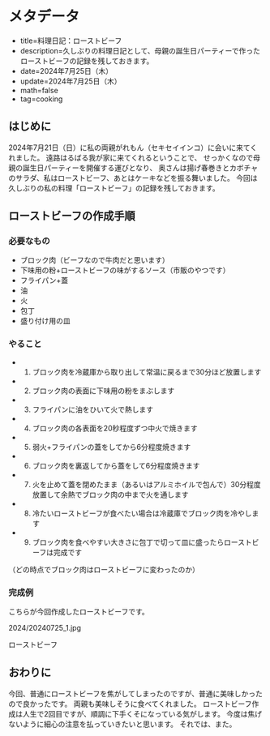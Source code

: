 # メタデータ
- title=料理日記：ローストビーフ
- description=久しぶりの料理日記として、母親の誕生日パーティーで作ったローストビーフの記録を残しておきます。
- date=2024年7月25日（木）
- update=2024年7月25日（木）
- math=false
- tag=cooking

## はじめに
2024年7月21日（日）に私の両親がれもん（セキセイインコ）に会いに来てくれました。
遠路はるばる我が家に来てくれるということで、
せっかくなので母親の誕生日パーティーを開催する運びとなり、
奥さんは揚げ春巻きとカボチャのサラダ、私はローストビーフ、あとはケーキなどを振る舞いました。
今回は久しぶりの私の料理「ローストビーフ」の記録を残しておきます。

## ローストビーフの作成手順

### 必要なもの
- ブロック肉（ビーフなので牛肉だと思います）
- 下味用の粉+ローストビーフの味がするソース（市販のやつです）
- フライパン+蓋
- 油
- 火
- 包丁
- 盛り付け用の皿

### やること
- 1. ブロック肉を冷蔵庫から取り出して常温に戻るまで30分ほど放置します
- 2. ブロック肉の表面に下味用の粉をまぶします
- 3. フライパンに油をひいて火で熱します
- 4. ブロック肉の各表面を20秒程度ずつ中火で焼きます
- 5. 弱火+フライパンの蓋をしてから6分程度焼きます
- 6. ブロック肉を裏返してから蓋をして6分程度焼きます
- 7. 火を止めて蓋を閉めたまま（あるいはアルミホイルで包んで）30分程度放置して余熱でブロック肉の中まで火を通します
- 8. 冷たいローストビーフが食べたい場合は冷蔵庫でブロック肉を冷やします
- 9. ブロック肉を食べやすい大きさに包丁で切って皿に盛ったらローストビーフは完成です

（どの時点でブロック肉はローストビーフに変わったのか）

### 完成例
こちらが今回作成したローストビーフです。

2024/20240725_1.jpg

ローストビーフ

## おわりに
今回、普通にローストビーフを焦がしてしまったのですが、普通に美味しかったので良かったです。
両親も美味しそうに食べてくれました。
ローストビーフ作成は人生で2回目ですが、順調に下手くそになっている気がします。
今度は焦げないように細心の注意を払っていきたいと思います。
それでは、また。
